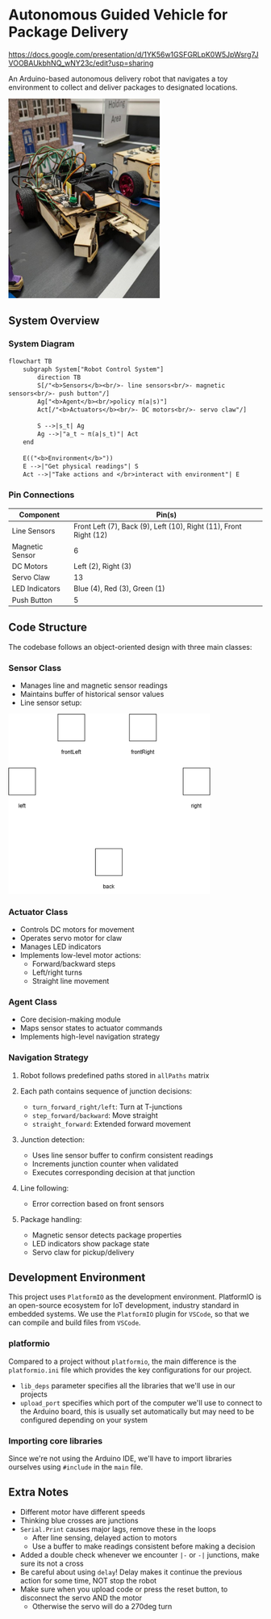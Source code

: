 # Autonomous Guided Vehicle for Package Delivery
https://docs.google.com/presentation/d/1YK56w1GSFGRLpK0W5JpWsrg7JVOOBAUkbhNQ_wNY23c/edit?usp=sharing

An Arduino-based autonomous delivery robot that navigates a toy environment to collect and deliver packages to designated locations.

<img src="images/robot.jpg" width=300>

## System Overview

### System Diagram
```mermaid
flowchart TB
    subgraph System["Robot Control System"]
        direction TB
        S[/"<b>Sensors</b><br/>- line sensors<br/>- magnetic sensors<br/>- push button"/]
        Ag["<b>Agent</b><br/>policy π(a|s)"]
        Act[/"<b>Actuators</b><br/>- DC motors<br/>- servo claw"/]
        
        S -->|s_t| Ag
        Ag -->|"a_t ~ π(a|s_t)"| Act
    end
    
    E(("<b>Environment</b>"))
    E -->|"Get physical readings"| S
    Act -->|"Take actions and </br>interact with environment"| E
```

### Pin Connections

| Component | Pin(s) |
|-----------|--------|
| Line Sensors | Front Left (7), Back (9), Left (10), Right (11), Front Right (12) |
| Magnetic Sensor | 6 | 
| DC Motors | Left (2), Right (3) |
| Servo Claw | 13 |
| LED Indicators | Blue (4), Red (3), Green (1) |
| Push Button | 5 |

## Code Structure

The codebase follows an object-oriented design with three main classes:

### Sensor Class

- Manages line and magnetic sensor readings
- Maintains buffer of historical sensor values
- Line sensor setup:

<img src="images/lineSensors.png" width=400>

### Actuator Class
- Controls DC motors for movement
- Operates servo motor for claw
- Manages LED indicators
- Implements low-level motor actions:
  - Forward/backward steps  
  - Left/right turns
  - Straight line movement

### Agent Class
- Core decision-making module
- Maps sensor states to actuator commands  
- Implements high-level navigation strategy

### Navigation Strategy

1. Robot follows predefined paths stored in `allPaths` matrix

2. Each path contains sequence of junction decisions:
    - `turn_forward_right/left`: Turn at T-junctions
    - `step_forward/backward`: Move straight  
    - `straight_forward`: Extended forward movement
    
3. Junction detection:
    - Uses line sensor buffer to confirm consistent readings
    - Increments junction counter when validated 
    - Executes corresponding decision at that junction

4. Line following:
    - Error correction based on front sensors

5. Package handling: 
    - Magnetic sensor detects package properties
    - LED indicators show package state
    - Servo claw for pickup/delivery

## Development Environment

This project uses `PlatformIO` as the development environment. PlatformIO is an open-source ecosystem for IoT development, industry standard in embedded systems. We use the `PlatformIO` plugin for `VSCode`, so that we can compile and build files from `VSCode`.

### platformio

Compared to a project without `platformio`, the main difference is the `platformio.ini` file which provides the key configurations for our project.

- `lib_deps` parameter specifies all the libraries that we'll use in our projects
- `upload_port` specifies which port of the computer we'll use to connect to the Arduino board, this is usually set automatically but may need to be configured depending on your system

### Importing core libraries

Since we're not using the Arduino IDE, we'll have to import libraries ourselves using `#include` in the `main` file.

## Extra Notes

- Different motor have different speeds
- Thinking blue crosses are junctions
- `Serial.Print` causes major lags, remove these in the loops
  - After line sensing, delayed action to motors
  - Use a buffer to make readings consistent before making a decision
- Added a double check whenever we encounter `|-` or `-|` junctions, make sure its not a cross
- Be careful about using `delay`! Delay makes it continue the previous action for some time, NOT stop the robot
- Make sure when you upload code or press the reset button, to disconnect the servo AND the motor
  - Otherwise the servo will do a 270deg turn
